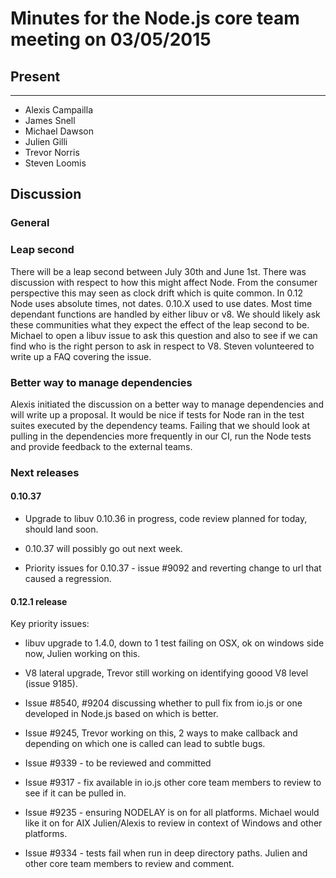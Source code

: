 # Minutes for the Node.js core team meeting on 03/05/2015

## Present
-----
- Alexis Campailla
- James Snell
- Michael Dawson
- Julien Gilli
- Trevor Norris
- Steven Loomis

## Discussion

### General

### Leap second

There will be a leap second between July 30th and June 1st. There was
discussion with respect to how this might affect Node. From the consumer
perspective this may seen as clock drift which is quite common. In 0.12 Node
uses absolute times, not dates. 0.10.X used to use dates. Most time dependant
functions are handled by either libuv or v8. We should likely ask these
communities what they expect the effect of the leap second to be. Michael to
open a libuv issue to ask this question and also to see if we can  find who is
the right person to ask in respect to V8. Steven volunteered to write up a FAQ
covering the issue.

### Better way to manage dependencies

Alexis initiated the discussion on a better way to manage dependencies and
will write up a proposal. It would be nice if tests for Node ran in the test
suites executed by the dependency teams. Failing that we should look at
pulling in the dependencies more frequently in our CI, run the Node tests and
provide feedback to the external teams.

### Next releases

#### 0.10.37

* Upgrade to libuv 0.10.36 in progress, code review planned for today, should
land soon.

* 0.10.37 will possibly go out next week.

* Priority issues for 0.10.37 - issue #9092 and reverting change to url that
caused a regression.

#### 0.12.1 release

Key priority issues:

* libuv upgrade to 1.4.0, down to 1 test failing on OSX, ok on windows side now,
Julien working on this.

* V8 lateral upgrade, Trevor still working on identifying goood V8 level (issue
9185).

* Issue #8540, #9204 discussing whether to pull fix from io.js or one developed in
Node.js based on which is better.

* Issue #9245, Trevor working on this, 2 ways to make callback and depending on
which one is called can lead to subtle bugs.

* Issue #9339 - to be reviewed and committed

* Issue #9317 - fix available in io.js other core team members to review to see
if it can be pulled in.

* Issue #9235 - ensuring NODELAY is on for all platforms.  Michael would like it
on for AIX Julien/Alexis to review in context of Windows and other platforms.

* Issue #9334 - tests fail when run in deep directory paths.  Julien and other
core team members to review and comment.


